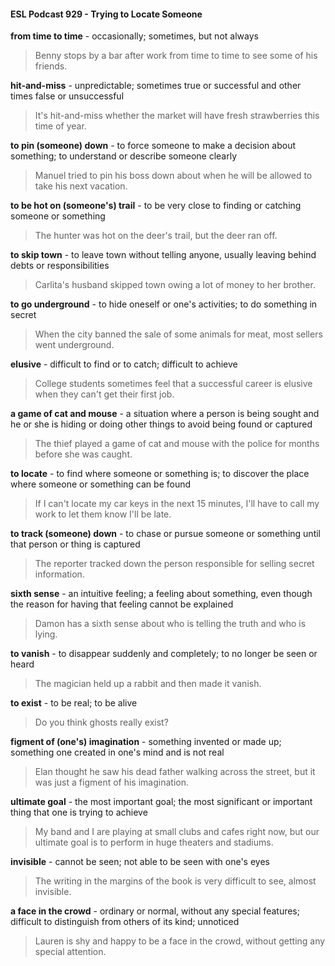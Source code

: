 #### ESL Podcast 929 - Trying to Locate Someone

**from time to time** - occasionally; sometimes, but not always

> Benny stops by a bar after work from time to time to see some of his friends.

**hit-and-miss** - unpredictable; sometimes true or successful and other times
false or unsuccessful

> It's hit-and-miss whether the market will have fresh strawberries this time of
year.

**to pin (someone) down** - to force someone to make a decision about
something; to understand or describe someone clearly

> Manuel tried to pin his boss down about when he will be allowed to take his
next vacation.

**to be hot on (someone's) trail** - to be very close to finding or catching
someone or something

> The hunter was hot on the deer's trail, but the deer ran off.

**to skip town** - to leave town without telling anyone, usually leaving behind debts
or responsibilities

> Carlita's husband skipped town owing a lot of money to her brother.

**to go underground** - to hide oneself or one's activities; to do something in
secret

> When the city banned the sale of some animals for meat, most sellers went
underground.

**elusive** - difficult to find or to catch; difficult to achieve

> College students sometimes feel that a successful career is elusive when they
can't get their first job.

**a game of cat and mouse** - a situation where a person is being sought and he
or she is hiding or doing other things to avoid being found or captured

> The thief played a game of cat and mouse with the police for months before she
was caught.

**to locate** - to find where someone or something is; to discover the place where
someone or something can be found

> If I can't locate my car keys in the next 15 minutes, I'll have to call my work to
let them know I'll be late.

**to track (someone) down** - to chase or pursue someone or something until that
person or thing is captured

> The reporter tracked down the person responsible for selling secret information.

**sixth sense** - an intuitive feeling; a feeling about something, even though the
reason for having that feeling cannot be explained

> Damon has a sixth sense about who is telling the truth and who is lying.

**to vanish** - to disappear suddenly and completely; to no longer be seen or heard

> The magician held up a rabbit and then made it vanish.

**to exist** - to be real; to be alive

> Do you think ghosts really exist?

**figment of (one's) imagination** - something invented or made up; something
one created in one's mind and is not real

> Elan thought he saw his dead father walking across the street, but it was just a
figment of his imagination.

**ultimate goal** - the most important goal; the most significant or important thing
that one is trying to achieve

> My band and I are playing at small clubs and cafes right now, but our ultimate
goal is to perform in huge theaters and stadiums.

**invisible** - cannot be seen; not able to be seen with one's eyes

> The writing in the margins of the book is very difficult to see, almost invisible.

**a face in the crowd** - ordinary or normal, without any special features; difficult to
distinguish from others of its kind; unnoticed

> Lauren is shy and happy to be a face in the crowd, without getting any special
attention.


